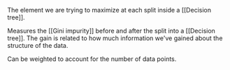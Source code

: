 The element we are trying to maximize at each split inside a [[Decision tree]]. 

Measures the [[Gini impurity]] before and after the split into a [[Decision tree]]. The gain is related to how much information we've gained about the structure of the data. 

Can be weighted to account for the number of data points. 